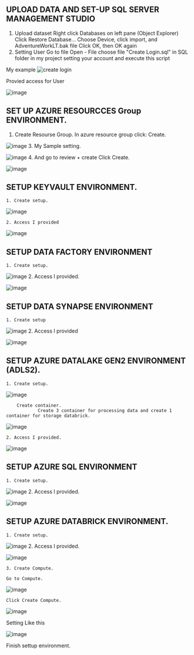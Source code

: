 ## UPLOAD DATA AND SET-UP SQL SERVER MANAGEMENT STUDIO 

1. Upload dataset
Right click Databases on left pane (Object Explorer)
Click Restore Database...
Choose Device, click import, and  AdventureWorkLT.bak file
Click OK, then OK again
3. Setting User
Go to file Open - File choose file "Create Login.sql" in SQL folder in my project setting your account and execute this script

My example
![create login](https://github.com/huytrao/build-simple-pipeline-realtime-with-Azure-data-engineer-project/assets/121539558/a2214626-15b0-40d7-a051-51681d1bdb7f)

Provied access for User

![image](https://github.com/huytrao/build-simple-pipeline-realtime-with-Azure-data-engineer-project/assets/121539558/c9fc2861-21e6-44c5-b704-d0e837ba48eb)

## SET UP AZURE RESOURCCES Group ENVIRONMENT.
1. Create Resourse Group.
    In azure resource group click: Create.
   
![image](https://github.com/huytrao/build-simple-pipeline-realtime-with-Azure-data-engineer-project/assets/121539558/ec763330-531f-4d23-b07b-879bfa5a862e)
3. My Sample setting.

![image](https://github.com/huytrao/build-simple-pipeline-realtime-with-Azure-data-engineer-project/assets/121539558/2e74fa0d-acf2-4f62-a2bf-bf7dd9bcee5a)
4. And go to review + create Click Create.

![image](https://github.com/huytrao/build-simple-pipeline-realtime-with-Azure-data-engineer-project/assets/121539558/fcc4a2f8-33b3-4218-84f5-ef51137f3465)

## SETUP KEYVAULT ENVIRONMENT.
    1. Create setup.
    
![image](https://github.com/huytrao/build-simple-pipeline-realtime-with-Azure-data-engineer-project/assets/121539558/a1d8521f-a14d-4d73-b12f-3b81693a2086)
    
    2. Access I provided
    
![image](https://github.com/huytrao/build-simple-pipeline-realtime-with-Azure-data-engineer-project/assets/121539558/e21d1c36-3f36-4192-a865-73c2d66b95f1)

## SETUP DATA FACTORY ENVIRONMENT
    1. Create setup.

![image](https://github.com/huytrao/build-simple-pipeline-realtime-with-Azure-data-engineer-project/assets/121539558/1e945f9d-7c9f-446f-a4cc-4c1b6ae3abbe)
    2. Access I provided.

![image](https://github.com/huytrao/build-simple-pipeline-realtime-with-Azure-data-engineer-project/assets/121539558/d00b43c0-5954-4f8c-8fe0-0ff7b92a8a0e)
## SETUP DATA SYNAPSE ENVIRONMENT
    1. Create setup 

![image](https://github.com/huytrao/build-simple-pipeline-realtime-with-Azure-data-engineer-project/assets/121539558/701014ce-9794-49a1-a67c-d789b693a69a)
    2. Access I provided

![image](https://github.com/huytrao/build-simple-pipeline-realtime-with-Azure-data-engineer-project/assets/121539558/77a670f6-4f13-4139-b882-746d20f181d7)
## SETUP AZURE DATALAKE GEN2 ENVIRONMENT (ADLS2).
    1. Create setup.

![image](https://github.com/huytrao/build-simple-pipeline-realtime-with-Azure-data-engineer-project/assets/121539558/dc916192-92ad-48ff-9142-d33c572a9c4a)

        Create container.
                Create 3 container for processing data and create 1 container for storage databrick.
                
![image](https://github.com/huytrao/build-simple-pipeline-realtime-with-Azure-data-engineer-project/assets/121539558/65af6fef-6fc3-4cc4-a9ca-78ef2f7b1a0e)

    
    2. Access I provided.

![image](https://github.com/huytrao/build-simple-pipeline-realtime-with-Azure-data-engineer-project/assets/121539558/d57d6d9a-5382-4461-a65d-7a917b5f55fb)
## SETUP AZURE SQL ENVIRONMENT 
    1. Create setup.

![image](https://github.com/huytrao/build-simple-pipeline-realtime-with-Azure-data-engineer-project/assets/121539558/77f0669b-3de5-4b88-9c78-0f55401cf9d9)
    2. Access I provided.

![image](https://github.com/huytrao/build-simple-pipeline-realtime-with-Azure-data-engineer-project/assets/121539558/f21786e2-0bac-48de-865d-189149a5fbb4)
## SETUP AZURE DATABRICK ENVIRONMENT.
    1. Create setup.

![image](https://github.com/huytrao/build-simple-pipeline-realtime-with-Azure-data-engineer-project/assets/121539558/fe08d55a-104e-4848-88e4-14c9cac8525a)
    2. Access I provided.

![image](https://github.com/huytrao/build-simple-pipeline-realtime-with-Azure-data-engineer-project/assets/121539558/a62af0a2-6838-4019-9146-72125b455667)

    3. Create Compute.

    Go to Compute.
![image](https://github.com/huytrao/build-simple-pipeline-realtime-with-Azure-data-engineer-project/assets/121539558/e14a2c48-cbdf-4055-ba18-a160b94bbd71)

    Click Create Compute. 

![image](https://github.com/huytrao/build-simple-pipeline-realtime-with-Azure-data-engineer-project/assets/121539558/832caf97-735b-46c5-8803-ffa25ad0f127)

Setting Like this 

![image](https://github.com/huytrao/build-simple-pipeline-realtime-with-Azure-data-engineer-project/assets/121539558/2168b80f-8f6c-4a90-a097-f66f15d1bb70)

Finish settup environment.


